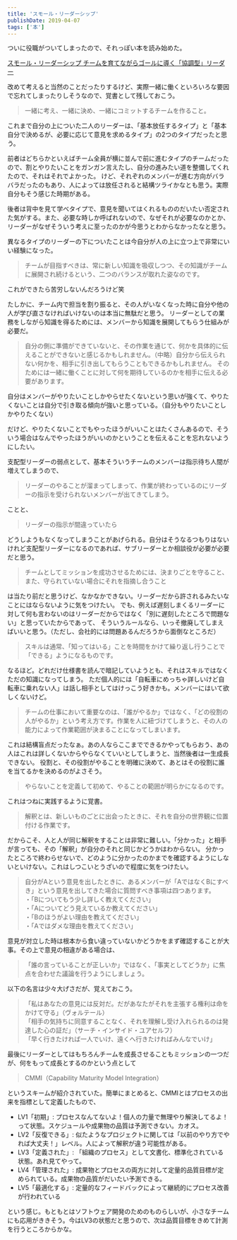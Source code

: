 ```yaml
---
title: 'スモール・リーダーシップ'
publishDate: 2019-04-07
tags: ['本']
---
```


ついに役職がついてしまったので、それっぽい本を読み始めた。

[スモール・リーダーシップ チームを育てながらゴールに導く「協調型」リーダー](https://www.amazon.co.jp/dp/B074PM7VF5/)

改めて考えると当然のことだったりするけど、実際一緒に働くといろいろな要因で忘れてしまったりしそうなので、覚書として残しておこう。

> 一緒に考え、一緒に決め、一緒にコミットするチームを作ること。

これまで自分の上についた二人のリーダーは、「基本放任するタイプ」と「基本自分で決めるが、必要に応じて意見を求めるタイプ」の2つのタイプだったと思う。

前者はどちらかといえばチーム全員が横に並んで前に進むタイプのチームだったので、割とやりたいことをガンガン言えたし、自分の進みたい道を整備してくれたので、それはそれでよかった。
けど、それぞれのメンバーが進む方向がバラバラだったのもあり、人によっては放任されると結構ツライかなとも思う。実際自分もそう感じた時期がある。

後者は背中を見て学べタイプで、意見を聞いてはくれるもののだいたい否定された気がする。また、必要な時しか呼ばれないので、なぜそれが必要なのかとか、
リーダーがなぜそういう考えに至ったのかが今思うとわからなかったなと思う。

異なるタイプのリーダーの下についたことは今自分が人の上に立つ上で非常にいい経験になった。

> チームが目指すべきは、常に新しい知識を吸収しつつ、その知識がチームに展開され続けるという、二つのバランスが取れた姿なのです。

これができたら苦労しないんだろうけど笑

たしかに、チーム内で担当を割り振ると、その人がいなくなった時に自分や他の人が学び直さなければいけないのは本当に無駄だと思う。
リーダーとしての業務をしながら知識を得るためには、メンバーから知識を展開してもらう仕組みが必要だ。

> 自分の側に準備ができていないと、その作業を通じて、何かを具体的に伝えることができないと感じるかもしれません。（中略）自分から伝えられない何かを、相手に引き出してもらうこともできるかもしれません。
> そのためには一緒に働くことに対して何を期待しているのかを相手に伝える必要があります。

自分はメンバーがやりたいことしかやらせたくないという思いが強くて、やりたくないことは自分で引き取る傾向が強いと思っている。（自分もやりたいことしかやりたくない）

だけど、やりたくないことでもやったほうがいいことはたくさんあるので、そういう場合はなんでやったほうがいいのかということを伝えることを忘れないようにしたい。


支配型リーダーの弱点として、基本そういうチームのメンバーは指示待ち人間が増えてしまうので、

> リーダーのやることが溜まってしまって、作業が終わっているのにリーダーの指示を受けられないメンバーが出てきてしまう。

ことと、

> リーダーの指示が間違っていたら

どうしようもなくなってしまうことがあげられる。自分はそうなるつもりはないけれど支配型リーダーになるのであれば、サブリーダーとか相談役が必要が必要だと思う。

> チームとしてミッションを成功させるためには、決まりごとを守ること、また、守られていない場合にそれを指摘し合うこと

は当たり前だと思うけど、なかなかできない。リーダーだから許されるみたいなことにはならないように気をつけたい。
でも、例えば遅刻しまくるリーダーに対して何も言わないのはリーダーだからではなく「別に遅刻したところで問題ない」と思っていたからであって、
そういうルールなら、いっそ撤廃してしまえばいいと思う。（ただし、会社的には問題あるんだろうから面倒なところだ）

> スキルは通常、「知ってはいる」ことを時間をかけて繰り返し行うことで「できる」ようになるものです。

なるほど。どれだけ仕様書を読んで暗記していようとも、それはスキルではなくただの知識になってしまう。
ただ個人的には「自転車にめっちゃ詳しいけど自転車に乗れない人」は話し相手としてはけっこう好きかも。メンバーにはいて欲しくないけど。

> チームの仕事において重要なのは、「誰がやるか」ではなく、「どの役割の人がやるか」という考え方です。作業を人に紐づけてしまうと、その人の能力によって作業範囲が決まることになってしまいます。

これは結構盲点だったなぁ。あの人ならここまでできるかやってもらおう、あの人はこれは詳しくないからやらなくていいとしてしまうと、当然後者は一生成長できない。
役割と、その役割がやることを明確に決めて、あとはその役割に誰を当てるかを決めるのがよさそう。

> やらないことを定義して初めて、やることの範囲が明らかになるのです。

これはつねに実践するように覚書。

> 解釈とは、新しいものごとに出会ったときに、それを自分の世界観に位置付ける作業です。

だからこそ、人と人が同じ解釈をすることは非常に難しい。「分かった」と相手が言っても、その「解釈」が自分のそれと同じかどうかはわからない。
分かったところで終わらせないで、どのように分かったのかまでを確認するようにしないといけない。これはしつこいとうざいので程度に気をつけたい。

> 自分がAという意見を出したときに、あるメンバーが「AではなくBにすべき」という意見を出してきた場合に質問すべき事項は四つあります。
<br>・「Bについてもう少し詳しく教えてください」
<br>・「Aについてどう見えているか教えてください」
<br>・「Bのほうがよい理由を教えてください」
<br>・「Aではダメな理由を教えてください」

意見が対立した時は根本から食い違っていないかどうかをまず確認することが大事。その上で意見の相違がある場合は、

> 「誰の言っていることが正しいか」ではなく、「事実としてどうか」に焦点を合わせた議論を行うようにしましょう。 

以下の名言は少々大げさだが、覚えておこう。

> 「私はあなたの意見には反対だ。だがあなたがそれを主張する権利は命をかけて守る」（ヴォルテール）<br>
> 「相手の気持ちに同意することなく、それを理解し受け入れられるのは発達した心の証だ」（サーチ・インサイド・ユアセルフ）<br>
> 「早く行きたければ一人でいけ、遠くへ行きたければみんなでいけ」

最後にリーダーとしてはもちろんチームを成長させることもミッションの一つだが、何をもって成長とするのかという点として

> CMMI（Capability Maturity Model Integration）

というスキームが紹介されていた。簡単にまとめると、CMMIとはプロセスの出来を指標として定義したもので、

- LV1「初期」: プロセスなんてないよ！個人の力量で無理やり解決してるよ！って状態。スケジュールや成果物の品質は予測できない。カオス。
- LV2「反復できる」: 似たようなプロジェクトに関しては「以前のやり方でやれば大丈夫！」レベル。人によって解釈が違う可能性がある。
- LV3「定義された」: 「組織のプロセス」として文書化、標準化されている状態。あれ見てやって。
- LV4「管理された」: 成果物とプロセスの両方に対して定量的品質目標が定められている。成果物の品質がだいたい予測できる。
- LV5「最適化する」: 定量的なフィードバックによって継続的にプロセス改善が行われている

という感じ。もともとはソフトウェア開発のためのものらしいが、小さなチームにも応用がききそう。今はLV3の状態だと思うので、次は品質目標をきめて計測を行うところからかな。
